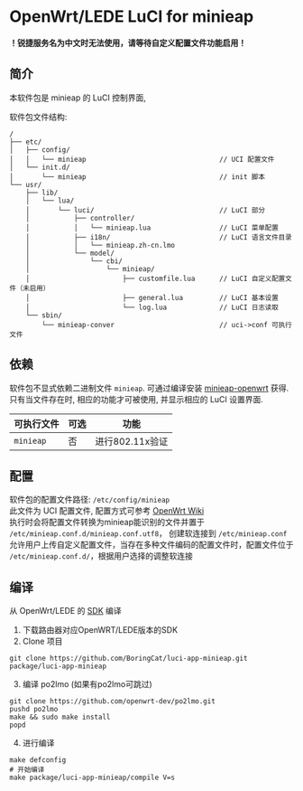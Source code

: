 OpenWrt/LEDE LuCI for minieap
===

**！锐捷服务名为中文时无法使用，请等待自定义配置文件功能启用！**

简介
---

本软件包是 minieap 的 LuCI 控制界面,

软件包文件结构:
```
/
├── etc/
│   ├── config/
│   │   └── minieap                                 // UCI 配置文件
│   └── init.d/
│       └── minieap                                 // init 脚本
└── usr/
    ├── lib/
    │   └── lua/
    │       └── luci/                               // LuCI 部分
    │           ├── controller/
    │           │   └── minieap.lua                 // LuCI 菜单配置
    │           ├── i18n/                           // LuCI 语言文件目录
    │           │   └── minieap.zh-cn.lmo
    │           └── model/
    │               └── cbi/
    │                   └── minieap/
    │                       ├── customfile.lua      // LuCI 自定义配置文件（未启用）
    │                       ├── general.lua         // LuCI 基本设置
    │                       └── log.lua             // LuCI 日志读取
    └── sbin/
        └── minieap-conver                          // uci->conf 可执行文件
```

依赖
---

软件包不显式依赖二进制文件 `minieap`.
可通过编译安装 [minieap-openwrt](https://github.com/BoringCat/minieap-openwrt) 获得.  
只有当文件存在时, 相应的功能才可被使用, 并显示相应的 LuCI 设置界面.  

 | 可执行文件 | 可选 | 功能            |
 | ---------- | ---- | --------------- |
 | `minieap`  | 否   | 进行802.11x验证 |

配置
---

软件包的配置文件路径: `/etc/config/minieap`  
此文件为 UCI 配置文件, 配置方式可参考 [OpenWrt Wiki][uci]  
执行时会将配置文件转换为minieap能识别的文件并置于 `/etc/minieap.conf.d/minieap.conf.utf8`， 创建软连接到 `/etc/minieap.conf`  
允许用户上传自定义配置文件，当存在多种文件编码的配置文件时，配置文件位于 `/etc/minieap.conf.d/`，根据用户选择的调整软连接

编译
---

从 OpenWrt/LEDE 的 [SDK][openwrt-sdk] 编译  

1. 下载路由器对应OpenWRT/LEDE版本的SDK
2. Clone 项目
```shell
git clone https://github.com/BoringCat/luci-app-minieap.git package/luci-app-minieap
```
3. 编译 po2lmo (如果有po2lmo可跳过)
```shell
git clone https://github.com/openwrt-dev/po2lmo.git
pushd po2lmo
make && sudo make install
popd
```
4. 进行编译
```shell
make defconfig
# 开始编译
make package/luci-app-minieap/compile V=s
```


[openwrt-sdk]: https://wiki.openwrt.org/doc/howto/obtain.firmware.sdk
[uci]: https://wiki.openwrt.org/doc/uci
